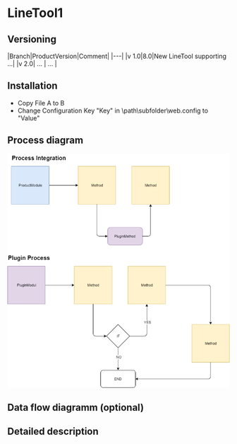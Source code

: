 # LineTool1 

## Versioning 

|Branch|ProductVersion|Comment|
|---|
|v 1.0|8.0|New LineTool supporting ...|
|v 2.0| ... | ... |

## Installation

- Copy File A to B
- Change Configuration Key "Key" in \path\subfolder\web.config to "Value"

## Process diagram

![Process](./doc/images/Structure_ProcessFlow.png)

## Data flow diagramm (optional)

## Detailed description
